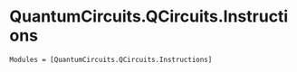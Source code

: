 # QuantumCircuits.QCircuits.Instructions

```@autodocs
Modules = [QuantumCircuits.QCircuits.Instructions]
```